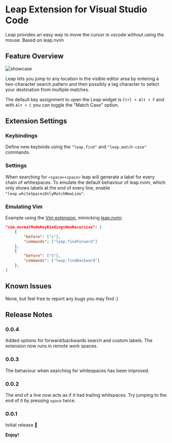 # Leap Extension for Visual Studio Code 

Leap provides an easy way to move the cursor in vscode without using the mouse. Based on leap.nvim

## Feature Overview

![showcase](./media/showcase.gif?raw=true)

Leap lets you jump to any location in the visible editor area by entering a two-character search pattern and then possibly a tag character to select your destination from multiple matches.

The default key assignment to open the Leap widget is `Ctrl + Alt + F` and with `Alt + C` you can toggle the "Match Case" option.

## Extension Settings

### Keybindings

Define new keybinds using the `"leap.find"` and `"leap.match-case"` commands.

### Settings

When searching for `<space><space>` leap will generate a label for every chain of whitespaces. To emulate the default behaviour of leap.nvim, which only shows labels
at the end of every line, enable `"leap.whiteSpacesOnlyMatchNewLine"`.

### Emulating Vim

Example using the [Vim extension](https://marketplace.visualstudio.com/items?itemName=vscodevim.vim), mimicking [leap.nvim](https://github.com/ggandor/leap.nvim):

```json
"vim.normalModeKeyBindingsNonRecursive": [
    {
        "before": ["s"],
        "commands": ["leap.findForward"]
    },
    {
        "before": ["S"],
        "commands": ["leap.findBackward"]
    },
]
```

## Known Issues

None, but feel free to report any bugs you may find :)

## Release Notes

### 0.0.4

Added options for forward/backwards search and custom labels. The extension now runs in remote work spaces.

### 0.0.3

The behaviour when searching for whitespaces has been improved.

### 0.0.2

The end of a line now acts as if it had trailing whitspaces. Try jumping to the end of it by pressing `space` twice.

### 0.0.1

Initial release 🎉

**Enjoy!**
